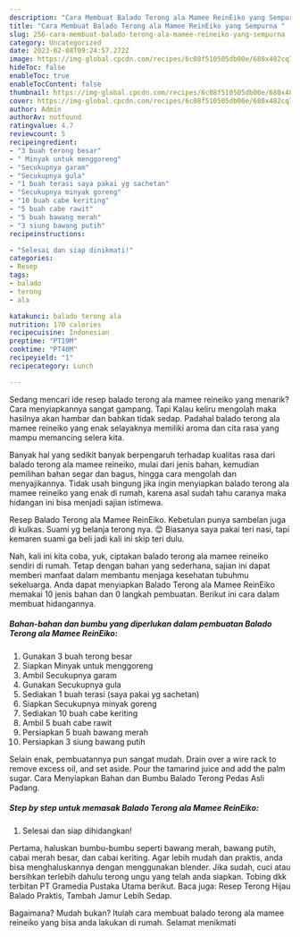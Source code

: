 ```yaml
---
description: "Cara Membuat Balado Terong ala Mamee ReinEiko yang Sempurna "
title: "Cara Membuat Balado Terong ala Mamee ReinEiko yang Sempurna "
slug: 256-cara-membuat-balado-terong-ala-mamee-reineiko-yang-sempurna
category: Uncategorized
date: 2023-02-08T09:24:57.272Z
image: https://img-global.cpcdn.com/recipes/6c08f510505db00e/680x482cq70/balado-terong-ala-mamee-reineiko-foto-resep-utama.jpg
hideToc: false
enableToc: true
enableTocContent: false
thumbnail: https://img-global.cpcdn.com/recipes/6c08f510505db00e/680x482cq70/balado-terong-ala-mamee-reineiko-foto-resep-utama.jpg
cover: https://img-global.cpcdn.com/recipes/6c08f510505db00e/680x482cq70/balado-terong-ala-mamee-reineiko-foto-resep-utama.jpg
author: Admin
authorAv: notfound
ratingvalue: 4.7
reviewcount: 5
recipeingredient:
- "3 buah terong besar"
- " Minyak untuk menggoreng"
- "Secukupnya garam"
- "Secukupnya gula"
- "1 buah terasi saya pakai yg sachetan"
- "Secukupnya minyak goreng"
- "10 buah cabe keriting"
- "5 buah cabe rawit"
- "5 buah bawang merah"
- "3 siung bawang putih"
recipeinstructions:

- "Selesai dan siap dinikmati!"
categories:
- Resep
tags:
- balado
- terong
- ala

katakunci: balado terong ala 
nutrition: 170 calories
recipecuisine: Indonesian
preptime: "PT19M"
cooktime: "PT40M"
recipeyield: "1"
recipecategory: Lunch

---
```



Sedang mencari ide resep balado terong ala mamee reineiko yang menarik? Cara menyiapkannya sangat gampang. Tapi Kalau keliru mengolah maka hasilnya akan hambar dan bahkan tidak sedap. Padahal balado terong ala mamee reineiko yang enak selayaknya memiliki aroma dan cita rasa yang mampu memancing selera kita.


Banyak hal yang sedikit banyak berpengaruh terhadap kualitas rasa dari balado terong ala mamee reineiko, mulai dari jenis bahan, kemudian pemilihan bahan segar dan bagus, hingga cara mengolah dan menyajikannya. Tidak usah bingung jika ingin menyiapkan balado terong ala mamee reineiko yang enak di rumah, karena asal sudah tahu caranya maka hidangan ini bisa menjadi sajian istimewa.

Resep Balado Terong ala Mamee ReinEiko. Kebetulan punya sambelan juga di kulkas. Suami yg belanja terong nya. 😊 Biasanya saya pakai teri nasi, tapi kemaren suami ga beli jadi kali ini skip teri dulu.


Nah, kali ini kita coba, yuk, ciptakan balado terong ala mamee reineiko sendiri di rumah. Tetap dengan bahan yang sederhana, sajian ini dapat memberi manfaat dalam membantu menjaga kesehatan tubuhmu sekeluarga. Anda dapat menyiapkan Balado Terong ala Mamee ReinEiko memakai 10 jenis bahan dan 0 langkah pembuatan. Berikut ini cara dalam membuat hidangannya.

<!--inarticleads1-->

##### Bahan-bahan dan bumbu yang diperlukan dalam pembuatan Balado Terong ala Mamee ReinEiko:

1. Gunakan 3 buah terong besar
1. Siapkan  Minyak untuk menggoreng
1. Ambil Secukupnya garam
1. Gunakan Secukupnya gula
1. Sediakan 1 buah terasi (saya pakai yg sachetan)
1. Siapkan Secukupnya minyak goreng
1. Sediakan 10 buah cabe keriting
1. Ambil 5 buah cabe rawit
1. Persiapkan 5 buah bawang merah
1. Persiapkan 3 siung bawang putih


Selain enak, pembuatannya pun sangat mudah. Drain over a wire rack to remove excess oil, and set aside. Pour the tamarind juice and add the palm sugar. Cara Menyiapkan Bahan dan Bumbu Balado Terong Pedas Asli Padang. 

<!--inarticleads2-->

##### Step by step untuk memasak Balado Terong ala Mamee ReinEiko:


1. Selesai dan siap dihidangkan!

Pertama, haluskan bumbu-bumbu seperti bawang merah, bawang putih, cabai merah besar, dan cabai keriting. Agar lebih mudah dan praktis, anda bisa menghaluskannya dengan menggunakan blender. Jika sudah, cuci atau bersihkan terlebih dahulu terong ungu yang telah anda siapkan. Tobing dkk terbitan PT Gramedia Pustaka Utama berikut. Baca juga: Resep Terong Hijau Balado Praktis, Tambah Jamur Lebih Sedap. 

Bagaimana? Mudah bukan? Itulah cara membuat balado terong ala mamee reineiko yang bisa anda lakukan di rumah. Selamat menikmati
